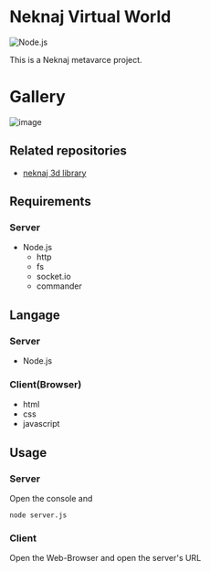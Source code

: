 # Neknaj Virtual World  

![Node.js](https://img.shields.io/badge/-Node.js-224433.svg?logo=node.js)  

This is a Neknaj metavarce project.

# Gallery
![image](https://user-images.githubusercontent.com/79097169/204101379-29bf5bb5-fd5a-43ac-b549-88bf08c6e0e7.png)


## Related repositories  
- [neknaj 3d library](https://github.com/neknaj/3d)

## Requirements
### Server
- Node.js
  - http
  - fs
  - socket.io
  - commander

## Langage  
### Server  
- Node.js
### Client(Browser)  
- html
- css
- javascript

## Usage
### Server
Open the console and
```
node server.js
```
### Client
Open the Web-Browser and open the server's URL
